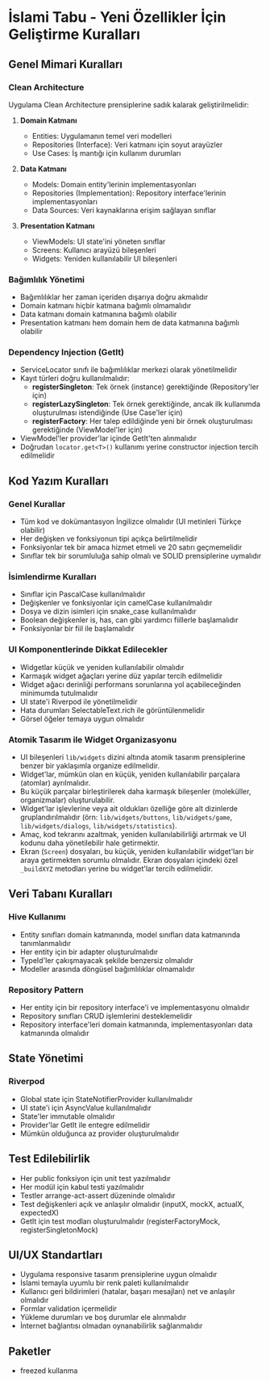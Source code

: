 # İslami Tabu - Yeni Özellikler İçin Geliştirme Kuralları

## Genel Mimari Kuralları

### Clean Architecture
Uygulama Clean Architecture prensiplerine sadık kalarak geliştirilmelidir:

1. **Domain Katmanı**
   - Entities: Uygulamanın temel veri modelleri
   - Repositories (Interface): Veri katmanı için soyut arayüzler
   - Use Cases: İş mantığı için kullanım durumları

2. **Data Katmanı**
   - Models: Domain entity'lerinin implementasyonları
   - Repositories (Implementation): Repository interface'lerinin implementasyonları
   - Data Sources: Veri kaynaklarına erişim sağlayan sınıflar

3. **Presentation Katmanı**
   - ViewModels: UI state'ini yöneten sınıflar
   - Screens: Kullanıcı arayüzü bileşenleri
   - Widgets: Yeniden kullanılabilir UI bileşenleri

### Bağımlılık Yönetimi
- Bağımlılıklar her zaman içeriden dışarıya doğru akmalıdır
- Domain katmanı hiçbir katmana bağımlı olmamalıdır
- Data katmanı domain katmanına bağımlı olabilir
- Presentation katmanı hem domain hem de data katmanına bağımlı olabilir

### Dependency Injection (GetIt)
- ServiceLocator sınıfı ile bağımlılıklar merkezi olarak yönetilmelidir
- Kayıt türleri doğru kullanılmalıdır:
  - **registerSingleton**: Tek örnek (instance) gerektiğinde (Repository'ler için)
  - **registerLazySingleton**: Tek örnek gerektiğinde, ancak ilk kullanımda oluşturulması istendiğinde (Use Case'ler için)
  - **registerFactory**: Her talep edildiğinde yeni bir örnek oluşturulması gerektiğinde (ViewModel'ler için)
- ViewModel'ler provider'lar içinde GetIt'ten alınmalıdır
- Doğrudan `locator.get<T>()` kullanımı yerine constructor injection tercih edilmelidir

## Kod Yazım Kuralları

### Genel Kurallar
- Tüm kod ve dokümantasyon İngilizce olmalıdır (UI metinleri Türkçe olabilir)
- Her değişken ve fonksiyonun tipi açıkça belirtilmelidir
- Fonksiyonlar tek bir amaca hizmet etmeli ve 20 satırı geçmemelidir
- Sınıflar tek bir sorumluluğa sahip olmalı ve SOLID prensiplerine uymalıdır

### İsimlendirme Kuralları
- Sınıflar için PascalCase kullanılmalıdır
- Değişkenler ve fonksiyonlar için camelCase kullanılmalıdır
- Dosya ve dizin isimleri için snake_case kullanılmalıdır
- Boolean değişkenler is, has, can gibi yardımcı fiillerle başlamalıdır
- Fonksiyonlar bir fiil ile başlamalıdır

### UI Komponentlerinde Dikkat Edilecekler
- Widgetlar küçük ve yeniden kullanılabilir olmalıdır
- Karmaşık widget ağaçları yerine düz yapılar tercih edilmelidir
- Widget ağacı derinliği performans sorunlarına yol açabileceğinden minimumda tutulmalıdır
- UI state'i Riverpod ile yönetilmelidir
- Hata durumları SelectableText.rich ile görüntülenmelidir
- Görsel öğeler temaya uygun olmalıdır

### Atomik Tasarım ile Widget Organizasyonu
- UI bileşenleri `lib/widgets` dizini altında atomik tasarım prensiplerine benzer bir yaklaşımla organize edilmelidir.
- Widget'lar, mümkün olan en küçük, yeniden kullanılabilir parçalara (atomlar) ayrılmalıdır.
- Bu küçük parçalar birleştirilerek daha karmaşık bileşenler (moleküller, organizmalar) oluşturulabilir.
- Widget'lar işlevlerine veya ait oldukları özelliğe göre alt dizinlerde gruplandırılmalıdır (örn: `lib/widgets/buttons`, `lib/widgets/game`, `lib/widgets/dialogs`, `lib/widgets/statistics`).
- Amaç, kod tekrarını azaltmak, yeniden kullanılabilirliği artırmak ve UI kodunu daha yönetilebilir hale getirmektir.
- Ekran (`Screen`) dosyaları, bu küçük, yeniden kullanılabilir widget'ları bir araya getirmekten sorumlu olmalıdır. Ekran dosyaları içindeki özel `_buildXYZ` metodları yerine bu widget'lar tercih edilmelidir.

## Veri Tabanı Kuralları

### Hive Kullanımı
- Entity sınıfları domain katmanında, model sınıfları data katmanında tanımlanmalıdır
- Her entity için bir adapter oluşturulmalıdır
- TypeId'ler çakışmayacak şekilde benzersiz olmalıdır
- Modeller arasında döngüsel bağımlılıklar olmamalıdır

### Repository Pattern
- Her entity için bir repository interface'i ve implementasyonu olmalıdır
- Repository sınıfları CRUD işlemlerini desteklemelidir
- Repository interface'leri domain katmanında, implementasyonları data katmanında olmalıdır

## State Yönetimi

### Riverpod
- Global state için StateNotifierProvider kullanılmalıdır
- UI state'i için AsyncValue kullanılmalıdır
- State'ler immutable olmalıdır
- Provider'lar GetIt ile entegre edilmelidir
- Mümkün olduğunca az provider oluşturulmalıdır

## Test Edilebilirlik
- Her public fonksiyon için unit test yazılmalıdır
- Her modül için kabul testi yazılmalıdır
- Testler arrange-act-assert düzeninde olmalıdır
- Test değişkenleri açık ve anlaşılır olmalıdır (inputX, mockX, actualX, expectedX)
- GetIt için test modları oluşturulmalıdır (registerFactoryMock, registerSingletonMock)

## UI/UX Standartları
- Uygulama responsive tasarım prensiplerine uygun olmalıdır
- İslami temayla uyumlu bir renk paleti kullanılmalıdır
- Kullanıcı geri bildirimleri (hatalar, başarı mesajları) net ve anlaşılır olmalıdır
- Formlar validation içermelidir
- Yükleme durumları ve boş durumlar ele alınmalıdır
- İnternet bağlantısı olmadan oynanabilirlik sağlanmalıdır

## Paketler
- freezed kullanma 